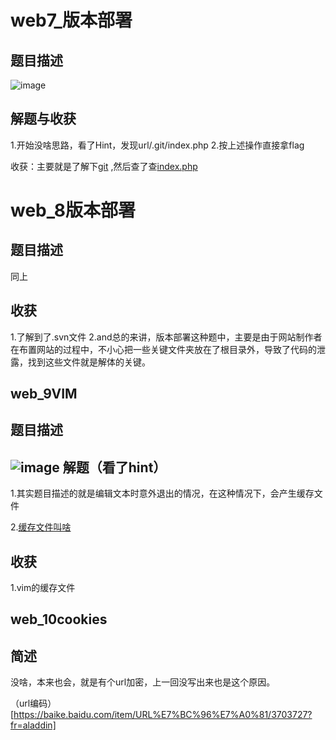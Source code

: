 web7_版本部署
====
题目描述
------
![image](https://user-images.githubusercontent.com/71497784/124852069-54955400-dfd6-11eb-82b4-faef0acfc05b.png)

解题与收获
----
1.开始没啥思路，看了Hint，发现url/.git/index.php
2.按上述操作直接拿flag

收获：主要就是了解下[git](https://blog.csdn.net/weixin_45158297/article/details/103133336?utm_medium=distribute.pc_relevant.none-task-blog-baidujs_title-1&spm=1001.2101.3001.42424)
,然后查了查[index.php](https://docs.joomla.org/What_is_the_purpose_of_the_index.php_file%3F)

web_8版本部署
======
题目描述
------
同上

收获
----
1.了解到了.svn文件
2.and总的来讲，版本部署这种题中，主要是由于网站制作者在布置网站的过程中，不小心把一些关键文件夹放在了根目录外，导致了代码的泄露，找到这些文件就是解体的关键。

web_9VIM
-----
题目描述
------
![image](https://user-images.githubusercontent.com/71497784/125041050-e54d5c00-e0ca-11eb-9f80-caba7578580f.png)
解题（看了hint）
------
1.其实题目描述的就是编辑文本时意外退出的情况，在这种情况下，会产生缓存文件

2.[缓存文件叫啥](https://blog.csdn.net/a597934448/article/details/105431367)

收获
----
1.vim的缓存文件


web_10cookies
------
简述
----
没啥，本来也会，就是有个url加密，上一回没写出来也是这个原因。

（url编码）[https://baike.baidu.com/item/URL%E7%BC%96%E7%A0%81/3703727?fr=aladdin]

